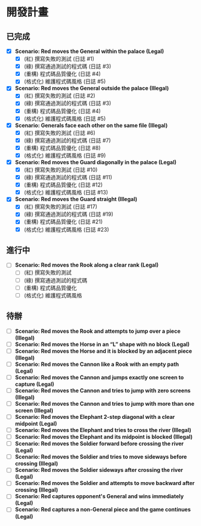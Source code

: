 # 開發計畫

## 已完成
- [x] **Scenario: Red moves the General within the palace (Legal)**
  - [x] (紅) 撰寫失敗的測試 (日誌 #1)
  - [x] (綠) 撰寫通過測試的程式碼 (日誌 #3)
  - [x] (重構) 程式碼品質優化 (日誌 #4)
  - [x] (格式化) 維護程式碼風格 (日誌 #5)
- [x] **Scenario: Red moves the General outside the palace (Illegal)**
  - [x] (紅) 撰寫失敗的測試 (日誌 #2)
  - [x] (綠) 撰寫通過測試的程式碼 (日誌 #3)
  - [x] (重構) 程式碼品質優化 (日誌 #4)
  - [x] (格式化) 維護程式碼風格 (日誌 #5)
- [x] **Scenario: Generals face each other on the same file (Illegal)**
  - [x] (紅) 撰寫失敗的測試 (日誌 #6)
  - [x] (綠) 撰寫通過測試的程式碼 (日誌 #7)
  - [x] (重構) 程式碼品質優化 (日誌 #8)
  - [x] (格式化) 維護程式碼風格 (日誌 #9)
- [x] **Scenario: Red moves the Guard diagonally in the palace (Legal)**
  - [x] (紅) 撰寫失敗的測試 (日誌 #10)
  - [x] (綠) 撰寫通過測試的程式碼 (日誌 #11)
  - [x] (重構) 程式碼品質優化 (日誌 #12)
  - [x] (格式化) 維護程式碼風格 (日誌 #13)
- [x] **Scenario: Red moves the Guard straight (Illegal)**
  - [x] (紅) 撰寫失敗的測試 (日誌 #17)
  - [x] (綠) 撰寫通過測試的程式碼 (日誌 #19)
  - [x] (重構) 程式碼品質優化 (日誌 #21)
  - [x] (格式化) 維護程式碼風格 (日誌 #23)

## 進行中
- [ ] **Scenario: Red moves the Rook along a clear rank (Legal)**
  - [ ] (紅) 撰寫失敗的測試
  - [ ] (綠) 撰寫通過測試的程式碼
  - [ ] (重構) 程式碼品質優化
  - [ ] (格式化) 維護程式碼風格

## 待辦
- [ ] **Scenario: Red moves the Rook and attempts to jump over a piece (Illegal)**
- [ ] **Scenario: Red moves the Horse in an “L” shape with no block (Legal)**
- [ ] **Scenario: Red moves the Horse and it is blocked by an adjacent piece (Illegal)**
- [ ] **Scenario: Red moves the Cannon like a Rook with an empty path (Legal)**
- [ ] **Scenario: Red moves the Cannon and jumps exactly one screen to capture (Legal)**
- [ ] **Scenario: Red moves the Cannon and tries to jump with zero screens (Illegal)**
- [ ] **Scenario: Red moves the Cannon and tries to jump with more than one screen (Illegal)**
- [ ] **Scenario: Red moves the Elephant 2-step diagonal with a clear midpoint (Legal)**
- [ ] **Scenario: Red moves the Elephant and tries to cross the river (Illegal)**
- [ ] **Scenario: Red moves the Elephant and its midpoint is blocked (Illegal)**
- [ ] **Scenario: Red moves the Soldier forward before crossing the river (Legal)**
- [ ] **Scenario: Red moves the Soldier and tries to move sideways before crossing (Illegal)**
- [ ] **Scenario: Red moves the Soldier sideways after crossing the river (Legal)**
- [ ] **Scenario: Red moves the Soldier and attempts to move backward after crossing (Illegal)**
- [ ] **Scenario: Red captures opponent's General and wins immediately (Legal)**
- [ ] **Scenario: Red captures a non-General piece and the game continues (Legal)**
